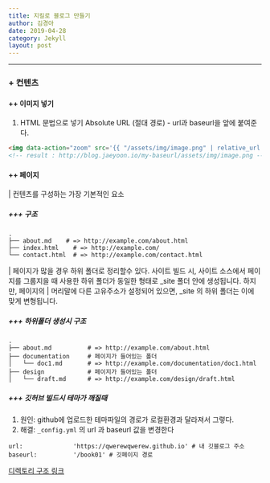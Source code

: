 ```yaml
---
title: 지킬로 블로그 만들기
author: 김경아
date: 2019-04-28
category: Jekyll
layout: post
---
```

-----
### + 컨텐츠
#### ++ 이미지 넣기
1. HTML 문법으로 넣기
  Absolute URL (절대 경로) - url과 baseurl을 앞에 붙여준다.

```html
<img data-action="zoom" src='{{ "/assets/img/image.png" | relative_url }}' alt='absolute'>
<!-- result : http://blog.jaeyoon.io/my-baseurl/assets/img/image.png -->
```

#### ++ 페이지

| 컨텐츠를 구성하는 가장 기본적인 요소

##### +++ 구조

```
.
├── about.md    # => http://example.com/about.html
├── index.html    # => http://example.com/
└── contact.html  # => http://example.com/contact.html
```

| 페이지가 많을 경우 하위 폴더로 정리할수 있다.
  사이트 빌드 시, 사이트 소스에서 페이지를 그룹지을 때 사용한 하위 폴더가 동일한 형태로 _site 폴더 안에 생성됩니다.
  하지만, 페이지의 
| 머리말에 다른 고유주소가 설정되어 있으면, _site 의 하위 폴더는 이에 맞게 변형됩니다.

##### +++ 하위폴더 생성시 구조

```
.
├── about.md          # => http://example.com/about.html
├── documentation     # 페이지가 들어있는 폴더
│   └── doc1.md       # => http://example.com/documentation/doc1.html
├── design            # 페이지가 들어있는 폴더
│   └── draft.md      # => http://example.com/design/draft.html
```

##### +++ 깃허브 빌드시 테마가 깨질때

1. 원인: github에 업로드한 테마파일의 경로가 로컬환경과 달라져서 그렇다.
2. 해결: `_config.yml` 의 url 과 baseurl 값을 변경한다

```
url:              'https://qwerewqwerew.github.io' # 내 깃블로그 주소
baseurl:          '/book01' # 깃페이지 경로
```


[디렉토리 구조 링크](https://jekyllrb-ko.github.io/docs/structure/)
